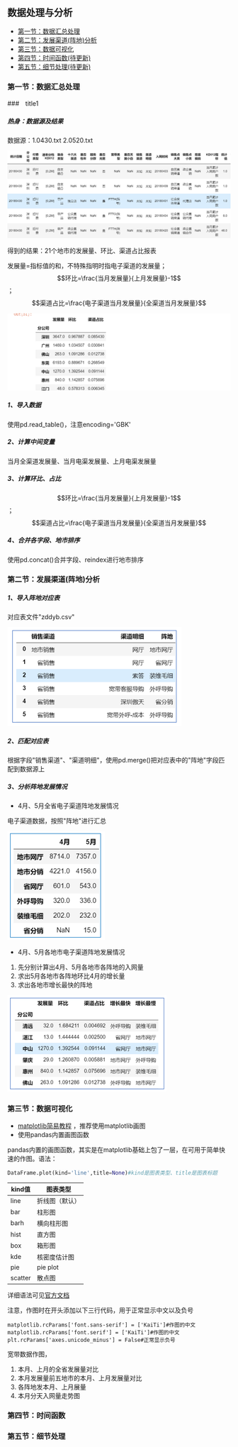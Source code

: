 ## 数据处理与分析

- [第一节：数据汇总处理](#title1)
- [第二节：发展渠道(阵地)分析](#第二节：发展渠道(阵地)分析)
- [第三节：数据可视化](#第三节：数据可视化)
- [第四节：时间函数(待更新)](#第四节：时间函数)
- [第五节：细节处理(待更新)](#第五节：细节处理)

### 第一节：数据汇总处理

###　title1

##### 热身：数据源及结果

数据源：1.0430.txt    2.0520.txt

![](source/1.png)

得到的结果：21个地市的发展量、环比、渠道占比报表

发展量=指标值的和，不特殊指明时指电子渠道的发展量；$$环比=\frac{当月发展量}{上月发展量}-1$$；$$渠道占比=\frac{电子渠道当月发展量}{全渠道当月发展量}$$

![](source/2.png)

##### **1、导入数据**

使用pd.read_table()，注意encoding='GBK'

##### **2、计算中间变量**

当月全渠道发展量、当月电渠发展量、上月电渠发展量

##### **3、计算环比、占比**

$$环比=\frac{当月发展量}{上月发展量}-1$$；$$渠道占比=\frac{电子渠道当月发展量}{全渠道当月发展量}$$

##### **4、合并各字段、地市排序**

使用pd.concat()合并字段、reindex进行地市排序



### 第二节：发展渠道(阵地)分析

##### **1、导入阵地对应表**

对应表文件"zddyb.csv"

![](source/3.png)

##### **2、匹配对应表**

根据字段"销售渠道"、"渠道明细"，使用pd.merge()把对应表中的"阵地"字段匹配到数据源上

##### **3、分析阵地发展情况**

- 4月、5月全省电子渠道阵地发展情况

电子渠道数据，按照"阵地"进行汇总

![](source/4.png)

- 4月、5月各地市电子渠道阵地发展情况

1. 先分别计算出4月、5月各地市各阵地的入网量
2. 求出5月各地市各阵地环比4月的增长量
3. 求出各地市增长最快的阵地

![](source/5.png)

### 第三节：数据可视化

- [matplotlib简易教程](http://nbviewer.jupyter.org/github/py-bin/ipynb_share/blob/master/matplotlib_study/common_graphics.ipynb) ，推荐使用matplotlib画图
- 使用pandas内置画图函数

pandas内置的画图函数，其实是在matplotlib基础上包了一层，在可用于简单快速的作图。语法：

```python
DataFrame.plot(kind='line',title=None)#kind是图表类型、title是图表标题
```

| kind值  | 图表类型       |
| ------- | -------------- |
| line    | 折线图（默认） |
| bar     | 柱形图         |
| barh    | 横向柱形图     |
| hist    | 直方图         |
| box     | 箱形图         |
| kde     | 核密度估计图   |
| pie     | pie plot       |
| scatter | 散点图         |

详细语法可见[官方文档](http://pandas.pydata.org/pandas-docs/stable/generated/pandas.DataFrame.plot.html)

注意，作图时在开头添加以下三行代码，用于正常显示中文以及负号

```
matplotlib.rcParams['font.sans-serif'] = ['KaiTi']#作图的中文
matplotlib.rcParams['font.serif'] = ['KaiTi']#作图的中文
plt.rcParams['axes.unicode_minus'] = False#正常显示负号
```

宽带数据作图，

1. 本月、上月的全省发展量对比
2. 本月发展量前五地市的本月、上月发展量对比
3. 各阵地发本月、上月展量
4. 本月分天入网量走势图

### 第四节：时间函数



### 第五节：细节处理